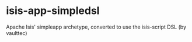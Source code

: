 # isis-app-simpledsl
Apache Isis' simpleapp archetype, converted to use the isis-script DSL (by vaulttec)
